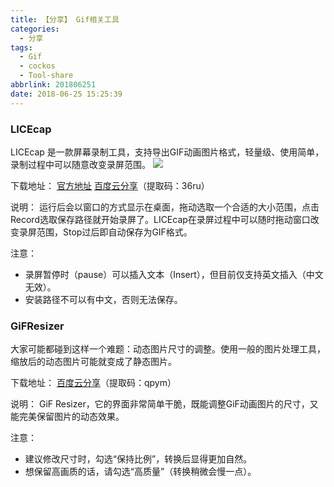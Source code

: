 ```yaml
---
title: 【分享】 Gif相关工具
categories:
  - 分享
tags:
  - Gif
  - cockos
  - Tool-share
abbrlink: 201806251
date: 2018-06-25 15:25:39
---
```


### LICEcap

LICEcap 是一款屏幕录制工具，支持导出GIF动画图片格式，轻量级、使用简单，录制过程中可以随意改变录屏范围。
![](http://p7n85i5tr.bkt.clouddn.com/zhouie/img/gif/1.gif)

下载地址：
[官方地址](https://www.cockos.com/licecap/)
[百度云分享](https://pan.baidu.com/s/1xMk_J96GmJr_53lv1C2L-w)（提取码：36ru）

说明：
运行后会以窗口的方式显示在桌面，拖动选取一个合适的大小范围，点击Record选取保存路径就开始录屏了。LICEcap在录屏过程中可以随时拖动窗口改变录屏范围，Stop过后即自动保存为GIF格式。

注意：
* 录屏暂停时（pause）可以插入文本（Insert），但目前仅支持英文插入（中文无效）。
* 安装路径不可以有中文，否则无法保存。


### GiFResizer
大家可能都碰到这样一个难题：动态图片尺寸的调整。使用一般的图片处理工具，缩放后的动态图片可能就变成了静态图片。

下载地址：
[百度云分享](https://pan.baidu.com/s/1U10yeyk9HvX1i7xgjXxRLA)（提取码：qpym）

说明：
GiF Resizer，它的界面非常简单干脆，既能调整GiF动画图片的尺寸，又能完美保留图片的动态效果。

注意：
* 建议修改尺寸时，勾选“保持比例”，转换后显得更加自然。
* 想保留高画质的话，请勾选“高质量”（转换稍微会慢一点）。